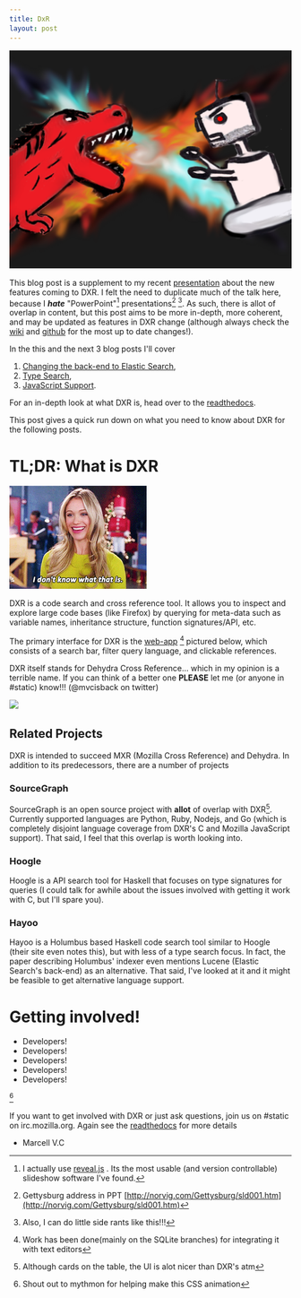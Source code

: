 ```yaml
---
title: DxR
layout: post
---
```


![](/images/dXr.png) 

This blog post is a supplement to my recent
[presentation](https://air.mozilla.org/js-support-moving-to-elastic-search-and-searching-using-types/)
about the new features coming to DXR. I felt the need to duplicate much of the talk
here, because I ***hate*** "PowerPoint"[^5] presentations[^6] [^8]. As such, there is
allot of overlap in content, but this post aims to be more in-depth, more coherent,
and may be updated as features in DXR change (although always check the
[wiki](https://wiki.mozilla.org/DXR) and [github](https://github.com/mozilla/dxr)
for the most up to date changes!).

In the this and the next 3 blog posts I'll cover

1. [Changing the back-end to Elastic Search](/posts/2014-08-22-move-to-es.html),
2. [Type Search](/posts/2014-08-22-type-search.html),
3. [JavaScript Support](/posts/2014-08-22-javascript.html).

For an in-depth look at what DXR is, head over to the [readthedocs](https://dxr.readthedocs.org/en/latest/).

This post gives a quick run down on what you need to know about DXR
for the following posts.

# TL;DR: What is DXR #

![](/images/duhhh.gif)

DXR is a code search and cross reference tool. It allows you to inspect
and explore large code bases (like Firefox) by querying for meta-data such
as variable names, inheritance structure, function signatures/API, etc.

The primary interface for DXR is the [web-app](http://dxr.mozilla.org/mozilla-central/source/)
[^10] pictured below, which consists of a search bar, filter query language,
and clickable references.

DXR itself stands for Dehydra Cross Reference... which in my opinion is a
terrible name. If you can think of a better one **PLEASE** let me (or anyone
in #static) know!!! (@mvcisback on twitter)

![](https://dxr.readthedocs.org/en/latest/_images/screenshot.png)

## Related Projects ##
DXR is intended to succeed MXR (Mozilla Cross Reference) and Dehydra.
In addition to its predecessors, there are a number of projects

### SourceGraph ###
SourceGraph is an open source project with **allot** of overlap with DXR[^11]. Currently supported languages
are Python, Ruby, Nodejs, and Go (which is completely disjoint language coverage from DXR's C
and Mozilla JavaScript support). That said, I feel that this overlap is worth looking into.

### Hoogle ###
Hoogle is a API search tool for Haskell that focuses on type signatures for queries (I could talk for
awhile about the issues involved with getting it work with C, but I'll spare you).

### Hayoo ###
Hayoo is a Holumbus based Haskell code search tool similar to Hoogle (their site even notes this),
but with less of a type search focus. In fact, the paper describing  Holumbus' indexer
even mentions Lucene (Elastic Search's back-end) as an alternative. That said, I've looked
at it and it might be feasible to get alternative language support.

# Getting involved! #

<ul id="developers">
<li>Developers!</li>
<li>Developers!</li>
<li>Developers!</li>
<li>Developers!</li>
<li>Developers!</li>
</ul>

[^12]

If you want to get involved with DXR or just ask questions, join us on #static on irc.mozilla.org.
Again see the [readthedocs](https://dxr.readthedocs.org/en/latest/) for more details

- Marcell V.C

[^5]: I actually use [reveal.js](http://lab.hakim.se/reveal-js/# ) 
. Its the most usable (and version controllable) slideshow software I've found.

[^6]: Gettysburg address in PPT [http://norvig.com/Gettysburg/sld001.htm](http://norvig.com/Gettysburg/sld001.htm)

[^8]: Also, I can do little side rants like this!!!

[^10]: Work has been done(mainly on the SQLite branches) for integrating it with text editors

[^11]: Although cards on the table, the UI is alot nicer than DXR's atm

[^12]: Shout out to mythmon for helping make this CSS animation
